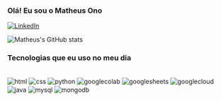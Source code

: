 
### Olá! Eu sou o Matheus Ono

[![LinkedIn](https://img.shields.io/badge/LinkedIn-0077B5?style=for-the-badge&logo=linkedin&logoColor=white)](https://www.linkedin.com/in/matheus-ono/)

![Matheus's GitHub stats](https://github-readme-stats.vercel.app/api?username=Matheus-ono&show_icons=true&theme=dracula)

### Tecnologias que eu uso no meu dia

<div style = "display: inline_block"><br/>
  <img align = "center" alt = "html" src="https://img.shields.io/badge/HTML-239120?style=for-the-badge&logo=html5&logoColor=white"/>
  <img align = "center" alt = "css" src="https://img.shields.io/badge/CSS-239120?&style=for-the-badge&logo=css3&logoColor=white"/>
  <img align = "center" alt = "python" src="https://img.shields.io/badge/Python-14354C?style=for-the-badge&logo=python&logoColor=white"/>
  <img align = "center" alt = "googlecolab" src="https://img.shields.io/badge/Colab-F9AB00?style=for-the-badge&logo=googlecolab&color=525252"/>
  <img align = "center" alt = "googlesheets" src="https://img.shields.io/badge/Google%20Sheets-34A853?style=for-the-badge&logo=google-sheets&logoColor=white)"/>
  <img align = "center" alt = "googlecloud" src="https://img.shields.io/badge/Google_Cloud-4285F4?style=for-the-badge&logo=google-cloud&logoColor=white"/>
  <img align = "center" alt = "java" src="https://img.shields.io/badge/Java-ED8B00?style=for-the-badge&logo=openjdk&logoColor=white"/>
  <img align = "center" alt = "mysql" src="https://img.shields.io/badge/MySQL-00000F?style=for-the-badge&logo=mysql&logoColor=white"/>
  <img align = "center" alt = "mongodb" src="https://img.shields.io/badge/MongoDB-4EA94B?style=for-the-badge&logo=mongodb&logoColor=white"/>
</div>
